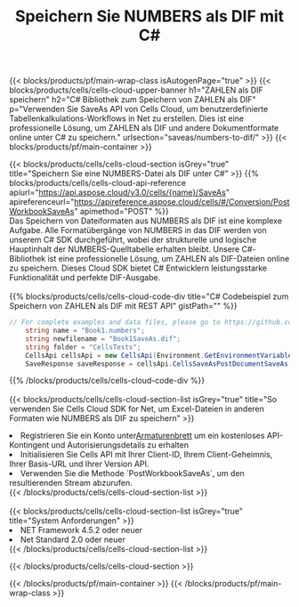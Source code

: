 ﻿---
title:  Speichern Sie NUMBERS als DIF mit C#
description:  Verwendung des Cloud SDK Aspose.Cells für C# zum Speichern der Datei im NUMBERS-Format als Datei im DIF-Format.
---
{{< blocks/products/pf/main-wrap-class isAutogenPage="true" >}}
{{< blocks/products/cells/cells-cloud-upper-banner h1="ZAHLEN als DIF speichern" h2="C# Bibliothek zum Speichern von ZAHLEN als DIF" p="Verwenden Sie SaveAs API von Cells Cloud, um benutzerdefinierte Tabellenkalkulations-Workflows in Net zu erstellen. Dies ist eine professionelle Lösung, um ZAHLEN als DIF und andere Dokumentformate online unter C# zu speichern." urlsection="saveas/numbers-to-dif/" >}}
{{< blocks/products/pf/main-container >}}

{{< blocks/products/cells/cells-cloud-section isGrey="true" title="Speichern Sie eine NUMBERS-Datei als DIF unter C#" >}}
{{% blocks/products/cells/cells-cloud-api-reference apiurl="https://api.aspose.cloud/v3.0/cells/{name}/SaveAs" apireferenceurl="https://apireference.aspose.cloud/cells/#/Conversion/PostWorkbookSaveAs" apimethod="POST" %}}
<br/>
Das Speichern von Dateiformaten aus NUMBERS als DIF ist eine komplexe Aufgabe. Alle Formatübergänge von NUMBERS in das DIF werden von unserem C# SDK durchgeführt, wobei der strukturelle und logische Hauptinhalt der NUMBERS-Quelltabelle erhalten bleibt. Unsere C#-Bibliothek ist eine professionelle Lösung, um ZAHLEN als DIF-Dateien online zu speichern. Dieses Cloud SDK bietet C# Entwicklern leistungsstarke Funktionalität und perfekte DIF-Ausgabe.
<br/>
<br/>
{{% blocks/products/cells/cells-cloud-code-div title="C# Codebeispiel zum Speichern von ZAHLEN als DIF mit REST API" gistPath="" %}}
  
```cs
// For complete examples and data files, please go to https://github.com/aspose-cells-cloud/aspose-cells-cloud-dotnet/
    string name = "Book1.numbers";
    string newfilename = "Book1SaveAs.dif";
    string folder = "CellsTests";
    CellsApi cellsApi = new CellsApi(Environment.GetEnvironmentVariable("ProductClientId"), Environment.GetEnvironmentVariable("ProductClientSecret"));
    SaveResponse saveResponse = cellsApi.CellsSaveAsPostDocumentSaveAs(name, null, newfilename, null,null,folder);
```
  
{{% /blocks/products/cells/cells-cloud-code-div %}}
<br/>
<br/>
{{< blocks/products/cells/cells-cloud-section-list isGrey="true" title="So verwenden Sie Cells Cloud SDK for Net, um Excel-Dateien in anderen Formaten wie NUMBERS als DIF zu speichern" >}}
<li> Registrieren Sie ein Konto unter<a href="https://dashboard.aspose.cloud/">Armaturenbrett</a> um ein kostenloses API-Kontingent und Autorisierungsdetails zu erhalten</li>
<li>Initialisieren Sie Cells API mit Ihrer Client-ID, Ihrem Client-Geheimnis, Ihrer Basis-URL und Ihrer Version API.</li>
<li>Verwenden Sie die Methode `PostWorkbookSaveAs`, um den resultierenden Stream abzurufen.</li>
{{< /blocks/products/cells/cells-cloud-section-list >}}
<br/>
<br/>
{{< blocks/products/cells/cells-cloud-section-list isGrey="true" title="System Anforderungen" >}}
<li>NET Framework 4.5.2 oder neuer</li>
<li>Net Standard 2.0 oder neuer</li>
{{< /blocks/products/cells/cells-cloud-section-list >}}

{{< /blocks/products/cells/cells-cloud-section >}}

{{< /blocks/products/pf/main-container >}}
{{< /blocks/products/pf/main-wrap-class >}}
